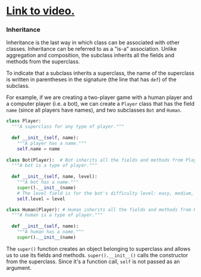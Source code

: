 # [Link to video.](https://www.youtube.com/watch?v=dNmKyXvUUas&list=PLVD25niNi0Bkrelmc-dxdpMzITt5YTBsc&index=17)

### Inheritance

Inheritance is the last way in which class can be associated with other classes. Inheritance can be referred to as a "is-a" association. Unlike aggregation and composition, the subclass inherits all the fields and methods from the superclass.

To indicate that a subclass inherits a superclass, the name of the superclass is written in parentheses in the signature (the line that has `def`) of the subclass.

For example, if we are creating a two-player game with a human player and a computer player (i.e. a bot), we can create a `Player` class that has the field `name` (since all players have names), and two subclasses `Bot` and `Human`.

```python
class Player:
  """A superclass for any type of player."""
  
  def __init__(self, name):
    """A player has a name."""
    self.name = name
    
class Bot(Player):  # Bot inherits all the fields and methods from Player
  """A bot is a type of player."""
  
  def __init__(self, name, level):
    """A bot has a name."""
    super().__init__(name)
    # The level field is for the bot's difficulty level: easy, medium, or hard.
    self.level = level

class Human(Player): # Human inherits all the fields and methods from Player
  """A human is a type of player."""
  
  def __init__(self, name):
    """A human has a name."""
    super().__init__(name)
```

The `super()` function creates an object belonging to superclass and allows us to use its fields and methods. `super().__init__()` calls the constructor from the superclass. Since it's a function call, `self` is not passed as an argument.
